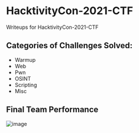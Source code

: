 # HacktivityCon-2021-CTF
Writeups for HacktivityCon-2021-CTF

## Categories of Challenges Solved:
- Warmup
- Web
- Pwn
- OSINT
- Scripting
- Misc

## Final Team Performance
![image](https://user-images.githubusercontent.com/48997733/133923157-5a5551a8-a2f0-4385-9db9-c62274a0f3e2.png)

